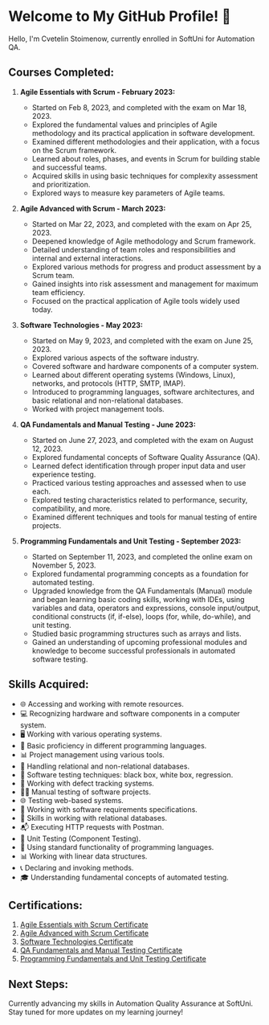 # Welcome to My GitHub Profile! 👋

Hello, I'm Cvetelin Stoimenow, currently enrolled in SoftUni for Automation QA.

## Courses Completed:

1. **Agile Essentials with Scrum - February 2023:**
   - Started on Feb 8, 2023, and completed with the exam on Mar 18, 2023.
   - Explored the fundamental values and principles of Agile methodology and its practical application in software development.
   - Examined different methodologies and their application, with a focus on the Scrum framework.
   - Learned about roles, phases, and events in Scrum for building stable and successful teams.
   - Acquired skills in using basic techniques for complexity assessment and prioritization.
   - Explored ways to measure key parameters of Agile teams.

3. **Agile Advanced with Scrum - March 2023:**
   - Started on Mar 22, 2023, and completed with the exam on Apr 25, 2023.
   - Deepened knowledge of Agile methodology and Scrum framework.
   - Detailed understanding of team roles and responsibilities and internal and external interactions.
   - Explored various methods for progress and product assessment by a Scrum team.
   - Gained insights into risk assessment and management for maximum team efficiency.
   - Focused on the practical application of Agile tools widely used today.

5. **Software Technologies - May 2023:**
   - Started on May 9, 2023, and completed with the exam on June 25, 2023.
   - Explored various aspects of the software industry.
   - Covered software and hardware components of a computer system.
   - Learned about different operating systems (Windows, Linux), networks, and protocols (HTTP, SMTP, IMAP).
   - Introduced to programming languages, software architectures, and basic relational and non-relational databases.
   - Worked with project management tools.

6. **QA Fundamentals and Manual Testing - June 2023:**
   - Started on June 27, 2023, and completed with the exam on August 12, 2023.
   - Explored fundamental concepts of Software Quality Assurance (QA).
   - Learned defect identification through proper input data and user experience testing.
   - Practiced various testing approaches and assessed when to use each.
   - Explored testing characteristics related to performance, security, compatibility, and more.
   - Examined different techniques and tools for manual testing of entire projects.

7. **Programming Fundamentals and Unit Testing - September 2023:**
   - Started on September 11, 2023, and completed the online exam on November 5, 2023.
   - Explored fundamental programming concepts as a foundation for automated testing.
   - Upgraded knowledge from the QA Fundamentals (Manual) module and began learning basic coding skills, working with IDEs, using variables and data, operators and expressions, console input/output, conditional constructs (if, if-else), loops (for, while, do-while), and unit testing.
   - Studied basic programming structures such as arrays and lists.
   - Gained an understanding of upcoming professional modules and knowledge to become successful professionals in automated software testing.

## Skills Acquired:
- 🌐 Accessing and working with remote resources.
- 💻 Recognizing hardware and software components in a computer system.
- 🖥️ Working with various operating systems.
- 📝 Basic proficiency in different programming languages.
- 📊 Project management using various tools.
- 📂 Handling relational and non-relational databases.
- 🧪 Software testing techniques: black box, white box, regression.
- 🐛 Working with defect tracking systems.
- 🕵️‍♂️ Manual testing of software projects.
- 🌐 Testing web-based systems.
- 📜 Working with software requirements specifications.
- 💽 Skills in working with relational databases.
- 📬 Executing HTTP requests with Postman.
- 🧪 Unit Testing (Component Testing).
- 🚀 Using standard functionality of programming languages.
- 📊 Working with linear data structures.
- 📞 Declaring and invoking methods.
- 🎓 Understanding fundamental concepts of automated testing.

## Certifications:
1. [Agile Essentials with Scrum Certificate](https://softuni.bg/certificates/details/171145/f24cb7e4)
2. [Agile Advanced with Scrum Certificate](https://softuni.bg/certificates/details/171145/f24cb7e4)
3. [Software Technologies Certificate](https://softuni.bg/certificates/details/175506/b5bc64f7)
4. [QA Fundamentals and Manual Testing Certificate](https://softuni.bg/certificates/details/183403/60d46c4d)
5. [Programming Fundamentals and Unit Testing Certificate](https://softuni.bg/certificates/details/192189/10792e5c)

## Next Steps:
Currently advancing my skills in Automation Quality Assurance at SoftUni. Stay tuned for more updates on my learning journey!

<!--
**CvetelinStoimenov/CvetelinStoimenov** is a ✨ _special_ ✨ repository because its `README.md` (this file) appears on your GitHub profile.

Here are some ideas to get you started:

- 🔭 I’m currently working on ...
- 🌱 I’m currently learning ...
- 👯 I’m looking to collaborate on ...
- 🤔 I’m looking for help with ...
- 💬 Ask me about ...
- 📫 How to reach me: ...
- 😄 Pronouns: ...
- ⚡ Fun fact: ...
-->
